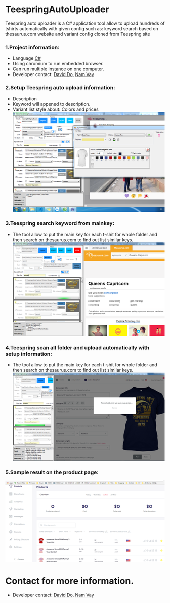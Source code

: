 # TeespringAutoUploader
Teespring auto uploader is a C# application tool allow to upload hundreds of tshirts automatically with given config such as: keyword search based on thesaurus.com website and variant config cloned from Teespring site
### 1.Project information:
- Language [C#](https://docs.microsoft.com/en-us/dotnet/csharp/)
- Using chromium to run embedded browser.
- Can run multiple instance on one computer.
- Developer contact: [David Do](mailto:dvcuong05@gmail.com), [Nam Vay](https://github.com/vpnocsen)
### 2.Setup Teespring auto upload information:
- Description
- Keyword will appened to description.
- Variant list style about: Colors and prices
![](https://github.com/dvcuong05/TeespringAutoUploader/blob/master/slide/variant%20and%20list%20setup.png)
### 3.Teespring search keyword from mainkey:
- The tool allow to put the main key for each t-shit for whole folder and then search on thesaurus.com to find out list similar keys.
![](https://github.com/dvcuong05/TeespringAutoUploader/blob/master/slide/keyword%20searching.png)
### 4.Teespring scan all folder and upload automatically with setup information:
- The tool allow to put the main key for each t-shit for whole folder and then search on thesaurus.com to find out list similar keys.
![](https://github.com/dvcuong05/TeespringAutoUploader/blob/master/slide/uploading%20and%20launch%20campaign.png)
### 5.Sample result on the product page:
![](https://github.com/dvcuong05/TeespringAutoUploader/blob/master/slide/result.png)

# Contact for more information.
- Developer contact: [David Do](mailto:dvcuong05@gmail.com), [Nam Vay](https://github.com/vpnocsen)
